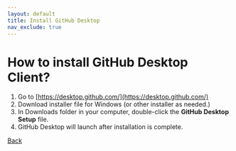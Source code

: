 ```yaml
---
layout: default
title: Install GitHub Desktop
nav_exclude: true
---
```


# How to install GitHub Desktop Client?

1. Go to [https://desktop.github.com/](https://desktop.github.com/)
2. Download installer file for Windows (or other installer as needed.)
3. In Downloads folder in your computer, double-click the **GitHub Desktop Setup** file.
4. GitHub Desktop will launch after installation is complete.

[Back](./git_github_and_github_desktop.md)